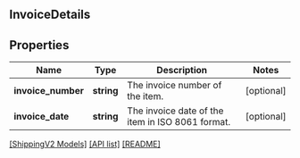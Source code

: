 ## InvoiceDetails

## Properties

Name | Type | Description | Notes
------------ | ------------- | ------------- | -------------
**invoice_number** | **string** | The invoice number of the item. | [optional]
**invoice_date** | **string** | The invoice date of the item in ISO 8061 format. | [optional]

[[ShippingV2 Models]](../) [[API list]](../../Api) [[README]](../../../README.md)

